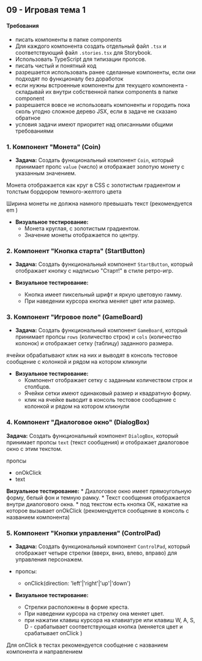## 09 - Игровая тема 1

#### Требования
* писать компоненты в папке components
* Для каждого компонента создать отдельный файл `.tsx` и соответствующий файл `.stories.tsx` для Storybook.
* Использовать TypeScript для типизации пропсов.
* писать чистый и понятный код
* разрешается использовать ранее сделанные компоненты, если они подходят по функционалу без доработок
* если нужны встроенные компоненты для текущего компонента - складывай их внутри собственной папки components в папке component
* разрешается вовсе не использовать компоненты и городить пока сколь угодно сложное дерево JSX,  если в задаче не сказано обратное
* условия задачи имеют приоритет над описанными общими требованиями

### 1. Компонент "Монета" (Coin)

* **Задача:** Создать функциональный компонент `Coin`, который принимает пропс `value` (число) и отображает золотую монету с указанным значением.

Монета отображается как круг в CSS с золотистым градиентом и толстым бордюром темного-желтого цвета

Ширина монеты не должна намного превышать текст (рекомендуется em )

* **Визуальное тестирование:**
    * Монета круглая, с золотистым градиентом.
    * Значение монеты отображается по центру.

### 2. Компонент "Кнопка старта" (StartButton)

* **Задача:** Создать функциональный компонент `StartButton`, который отображает кнопку с надписью "Старт!" в стиле ретро-игр.

* **Визуальное тестирование:**
    * Кнопка имеет пиксельный шрифт и яркую цветовую гамму.
    * При наведении курсора кнопка меняет цвет или размер.


### 3.  Компонент "Игровое поле" (GameBoard)

* **Задача:** Создать функциональный компонент `GameBoard`, который принимает пропсы `rows` (количество строк) и `cols` (количество колонок) и отображает сетку (таблицу) заданного размера.

ячейки обрабатывают клик на них и выводят в консоль тестовое сообщение с колонкой и рядом на котором кликнули

* **Визуальное тестирование:**
    * Компонент отображает сетку с заданным количеством строк и столбцов.
    * Ячейки сетки имеют одинаковый размер и квадратную форму.
    * клик на ячейке выводит в консоль тестовое сообщение с колонкой и рядом на котором кликнули

### 4. Компонент "Диалоговое окно" (DialogBox)

**Задача:** Создать функциональный компонент `DialogBox`, который принимает пропсы `text` (текст сообщения) и отображает диалоговое окно с этим текстом.

пропсы
- onOkClick
- text

**Визуальное тестирование:**
    * Диалоговое окно имеет прямоугольную форму, белый фон и темную рамку.
    * Текст сообщения отображается внутри диалогового окна.
    * под текстом есть кнопка OK, нажатие на которое вызывает onOkClick (рекомендуется сообщение в консоль с названием компонента)


### 5. Компонент "Кнопки управления" (ControlPad)

* **Задача:** Создать функциональный компонент `ControlPad`, который отображает четыре стрелки (вверх, вниз, влево, вправо) для управления персонажем.
* пропсы:
    * onClick(direction: 'left'|'right'|'up'|'down')

* **Визуальное тестирование:**
    * Стрелки расположены в форме креста.
    * При наведении курсора на стрелку она меняет цвет.
    * при нажатии клавиш курсора на клавиатуре или клавиш W, A, S, D - срабатывает соответствующая кнопка (меняется цвет и срабатывает onClick )

Для onClick в тестах рекомендуется сообщение с названием компонента и направлением
